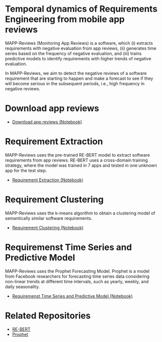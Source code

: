 # Temporal dynamics of Requirements Engineering from mobile app reviews

MAPP-Reviews (Monitoring App Reviews) is a software, which (i) extracts requirements with negative evaluation from app reviews, (ii) generates time series based on the frequency of negative evaluation, and (iii) trains predictive models to identify requirements with higher trends of negative evaluation.

In MAPP-Reviews, we aim to detect the negative reviews of a software requirement that are starting to happen and make a forecast to see if they will become serious in the subsequent periods, i.e., high frequency in negative reviews. 

# Download app reviews

* [Download app reviews (Notebook)](https://github.com/vitormesaque/mapp-reviews/blob/d200f450d8939cbc86c0ec07f70cd83fb2671a2f/Mapp_Reviews_Web_Crawler.ipynb)

# Requirement Extraction
MAPP-Reviews uses the pre-trained RE-BERT model to extract software requirements from app reviews. RE-BERT uses a cross-domain training strategy, where the model was trained in 7 apps and tested in one unknown app for the test step.
* [Requirement Extraction (Notebook)](https://github.com/vitormesaque/mapp-reviews/blob/629f2e7f38a05d6070dbd48a1a1915c3a9a80679/Requirement_Extraction_RE-BERT.ipynb)

# Requirement Clustering
MAPP-Reviews uses the k-means algorithm to obtain a clustering model of semantically similar software requirements.
* [Requirement Clustering (Notebook)](https://github.com/vitormesaque/mapp-reviews/blob/9813cbdf3e7358e6ed85d70b5d6d730cb1e8144f/Requirement_Clustering.ipynb)


# Requiremenst Time Series and Predictive Model
MAPP-Reviews uses the Prophet Forecasting Model. Prophet is a model from Facebook researchers for forecasting time series data considering non-linear trends at different time intervals, such as yearly, weekly, and daily seasonality.
* [Requiremenst Time Series and Predictive Model (Notebook)](https://github.com/vitormesaque/mapp-reviews/blob/bfcd5b5f19ea63c9d9670bbc2914c4eac3f28138/Time_Series_by_Week_and_App_Changepoints.ipynb)


# Related Repositories

* [RE-BERT](https://github.com/adailtonaraujo/RE-BERT)
* [Prophet](https://github.com/facebook/prophet)

